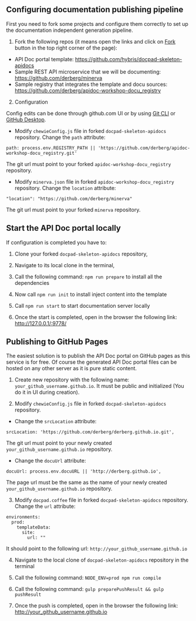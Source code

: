 ## Configuring documentation publishing pipeline

First you need to fork some projects and configure them correctly to set up the documentation independent generation pipeline.

1. Fork the following repos (it means open the links and click on [Fork](https://help.github.com/articles/fork-a-repo/) button in the top right corner of the page):
 - API Doc portal template: https://github.com/hybris/docpad-skeleton-apidocs
 - Sample REST API microservice that we will be documenting: https://github.com/derberg/minerva
 - Sample registry that integrates the template and docu sources: https://github.com/derberg/apidoc-workshop-docu_registry

2. Configuration

Config edits can be done through github.com UI or by using [Git CLI](https://www.codeschool.com/courses/try-git) or [GitHub Desktop](https://help.github.com/desktop/guides/contributing/cloning-a-repository-from-github-to-github-desktop/).

 - Modify `chewieConfig.js` file in forked `docpad-skeleton-apidocs` repository. Change the `path` attribute:
 ```
 path: process.env.REGISTRY_PATH || 'https://github.com/derberg/apidoc-workshop-docu_registry.git'
 ```
 The git url must point to your forked `apidoc-workshop-docu_registry` repository.

 - Modify `minerva.json` file in forked `apidoc-workshop-docu_registry` repository. Change the `location` attribute:
 ```
 "location": "https://github.com/derberg/minerva"
 ```
 The git url must point to your forked `minerva` repository.

## Start the API Doc portal locally

If configuration is completed you have to:

1. Clone your forked `docpad-skeleton-apidocs` repository,

2. Navigate to its local clone in the terminal,

3. Call the following command: `npm run prepare` to install all the dependencies

4. Now call `npm run init` to install inject content into the template

5. Call `npm run start` to start documentation server locally 

6. Once the start is completed, open in the browser the following link: http://127.0.0.1/:9778/

## Publishing to GitHub Pages

The easiest solution is to publish the API Doc portal on GitHub pages as this service is for free. Of course the generated API Doc portal files can be hosted on any other server as it is pure static content.

1. Create new repository with the following name: `your_github_username.github.io`. It must be public and initialized (You do it in UI during creation).

2. Modify `chewieConfig.js` file in forked `docpad-skeleton-apidocs` repository.
 - Change the `srcLocation` attribute:
 ```
 srcLocation: 'https://github.com/derberg/derberg.github.io.git',
 ```
 The git url must point to your newly created `your_github_username.github.io` repository.
 - Change the `docuUrl` attribute:
 ```
 docuUrl: process.env.docuURL || 'http://derberg.github.io',
 ```
 The page url must be the same as the name of your newly created `your_github_username.github.io` repository.

3. Modify `docpad.coffee` file in forked `docpad-skeleton-apidocs` repository. Change the `url` attribute:
 ```
 environments:
   prod:
     templateData:
       site:
         url: ""
 ```
 It should point to the following url: `http://your_github_username.github.io`

4. Navigate to the local clone of `docpad-skeleton-apidocs` repository in the terminal

5. Call the following command: `NODE_ENV=prod npm run compile`

6. Call the following command: `gulp preparePushResult && gulp pushResult`

7. Once the push is completed, open in the browser the following link: http://your_github_username.github.io
